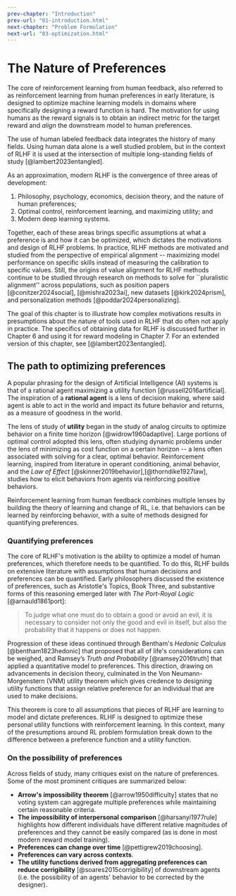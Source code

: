 ```yaml
---
prev-chapter: "Introduction"
prev-url: "01-introduction.html"
next-chapter: "Problem Formulation"
next-url: "03-optimization.html"
---
```


# The Nature of Preferences

The core of reinforcement learning from human feedback, also referred to as reinforcement learning from human preferences in early literature, is designed to optimize machine learning models in domains where specifically designing a reward function is hard.
The motivation for using humans as the reward signals is to obtain an indirect metric for the target reward and *align* the downstream model to human preferences.

The use of human labeled feedback data integrates the history of many fields.
Using human data alone is a well studied problem, but in the context of RLHF it is used at the intersection of multiple long-standing fields of study [@lambert2023entangled].

As an approximation, modern RLHF is the convergence of three areas of development:

1. Philosophy, psychology, economics, decision theory, and the nature of human preferences;
2. Optimal control, reinforcement learning, and maximizing utility; and
3. Modern deep learning systems.

Together, each of these areas brings specific assumptions at what a preference is and how it can be optimized, which dictates the motivations and design of RLHF problems.
In practice, RLHF methods are motivated and studied from the perspective of empirical alignment -- maximizing model performance on specific skills instead of measuring the calibration to specific values.
Still, the origins of value alignment for RLHF methods continue to be studied through research on methods to solve for ``pluralistic alignment'' across populations, such as position papers [@conitzer2024social], [@mishra2023ai], new datasets [@kirk2024prism], and personalization methods [@poddar2024personalizing].

The goal of this chapter is to illustrate how complex motivations results in presumptions about the nature of tools used in RLHF that do often not apply in practice.
The specifics of obtaining data for RLHF is discussed further in Chapter 6 and using it for reward modeling in Chapter 7.
For an extended version of this chapter, see [@lambert2023entangled].

## The path to optimizing preferences

A popular phrasing for the design of Artificial Intelligence (AI) systems is that of a rational agent maximizing a utility function [@russell2016artificial].
The inspiration of a **rational agent** is a lens of decision making, where said agent is able to act in the world and impact its future behavior and returns, as a measure of goodness in the world.

The lens of study of **utility** began in the study of analog circuits to optimize behavior on a finite time horizon [@widrow1960adaptive].
Large portions of optimal control adopted this lens, often studying dynamic problems under the lens of minimizing as cost function on a certain horizon -- a lens often associated with solving for a clear, optimal behavior.
Reinforcement learning, inspired from literature in operant conditioning, animal behavior, and the *Law of Effect* [@skinner2019behavior],[@thorndike1927law], studies how to elicit behaviors from agents via reinforcing positive behaviors.

Reinforcement learning from human feedback combines multiple lenses by building the theory of learning and change of RL, i.e. that behaviors can be learned by reinforcing behavior, with a suite of methods designed for quantifying preferences.

### Quantifying preferences

The core of RLHF's motivation is the ability to optimize a model of human preferences, which therefore needs to be quantified.
To do this, RLHF builds on extensive literature with assumptions that human decisions and preferences can be quantified.
Early philosophers discussed the existence of preferences, such as Aristotle's Topics, Book Three, and substantive forms of this reasoning emerged later with *The Port-Royal Logic* [@arnauld1861port]:

> To judge what one must do to obtain a good or avoid an evil, it is necessary to consider not only the good and evil in itself, but also the probability that it happens or does not happen.

Progression of these ideas continued through Bentham's *Hedonic Calculus* [@bentham1823hedonic] that proposed that all of life's considerations can be weighed, and Ramsey’s *Truth and Probability* [@ramsey2016truth] that applied a quantitative model to preferences.
This direction, drawing on advancements in decision theory, culminated in the Von Neumann-Morgenstern (VNM) utility theorem which gives credence to designing utility functions that assign relative preference for an individual that are used to make decisions.

This theorem is core to all assumptions that pieces of RLHF are learning to model and dictate preferences.
RLHF is designed to optimize these personal utility functions with reinforcement learning.
In this context, many of the presumptions around RL problem formulation break down to the difference between a preference function and a utility function.

### On the possibility of preferences

Across fields of study, many critiques exist on the nature of preferences. 
Some of the most prominent critiques are summarized below:

- **Arrow's impossibility theorem** [@arrow1950difficulty] states that no voting system can aggregate multiple preferences while maintaining certain reasonable criteria.
- **The impossibility of interpersonal comparison** [@harsanyi1977rule] highlights how different individuals have different relative magnitudes of preferences and they cannot be easily compared (as is done in most modern reward model training).
- **Preferences can change over time** [@pettigrew2019choosing].
- **Preferences can vary across contexts**.
- **The utility functions derived from aggregating preferences can reduce corrigibility** [@soares2015corrigibility] of downstream agents (i.e. the possibility of an agents' behavior to be corrected by the designer).

